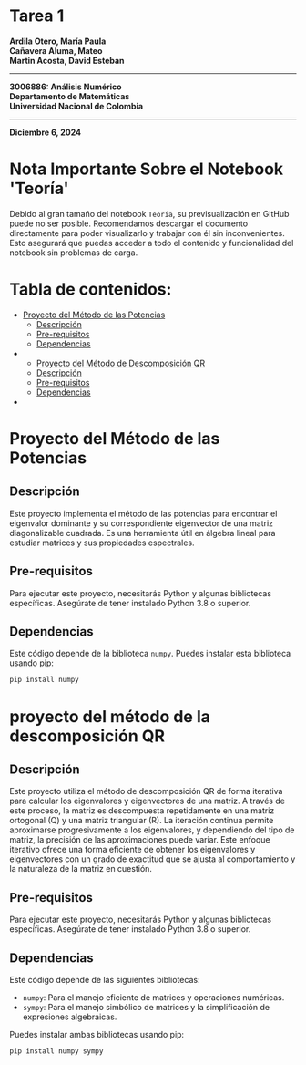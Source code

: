 # Tarea 1

**Ardila Otero, María Paula**  
**Cañavera Aluma, Mateo**  
**Martin Acosta, David Esteban**  


---

**3006886: Análisis Numérico**  
**Departamento de Matemáticas**  
**Universidad Nacional de Colombia**

---

**Diciembre 6, 2024**

# Nota Importante Sobre el Notebook 'Teoría'
Debido al gran tamaño del notebook `Teoría`, su previsualización en GitHub puede no ser posible. Recomendamos descargar el documento directamente para poder visualizarlo y trabajar con él sin inconvenientes. Esto asegurará que puedas acceder a todo el contenido y funcionalidad del notebook sin problemas de carga.


# Tabla de contenidos:
- [Proyecto del Método de las Potencias](#proyecto-del-método-de-las-potencias)
  - [Descripción](#descripción)
  - [Pre-requisitos](#pre-requisitos)
  - [Dependencias](#dependencias)
- - [Proyecto del Método de Descomposición QR](#proyecto-del-método-de-la-descomposición-QR)
  - [Descripción](#descripción)
  - [Pre-requisitos](#pre-requisitos)
  - [Dependencias](#dependencias)
- 


# Proyecto del Método de las Potencias

## Descripción
Este proyecto implementa el método de las potencias para encontrar el eigenvalor dominante y su correspondiente eigenvector de una matriz diagonalizable cuadrada. Es una herramienta útil en álgebra lineal para estudiar matrices y sus propiedades espectrales.

## Pre-requisitos
Para ejecutar este proyecto, necesitarás Python y algunas bibliotecas específicas. Asegúrate de tener instalado Python 3.8 o superior.

## Dependencias
Este código depende de la biblioteca `numpy`. Puedes instalar esta biblioteca usando pip:

```bash
pip install numpy
```

# proyecto del método de la descomposición QR

## Descripción
Este proyecto utiliza el método de descomposición QR de forma iterativa para calcular los eigenvalores y eigenvectores de una matriz. A través de este proceso, la matriz es descompuesta repetidamente en una matriz ortogonal (Q) y una matriz triangular (R). La iteración continua permite aproximarse progresivamente a los eigenvalores, y dependiendo del tipo de matriz, la precisión de las aproximaciones puede variar. Este enfoque iterativo ofrece una forma eficiente de obtener los eigenvalores y eigenvectores con un grado de exactitud que se ajusta al comportamiento y la naturaleza de la matriz en cuestión.

## Pre-requisitos
Para ejecutar este proyecto, necesitarás Python y algunas bibliotecas específicas. Asegúrate de tener instalado Python 3.8 o superior.


## Dependencias

Este código depende de las siguientes bibliotecas:

- `numpy`: Para el manejo eficiente de matrices y operaciones numéricas.
- `sympy`: Para el manejo simbólico de matrices y la simplificación de expresiones algebraicas.

Puedes instalar ambas bibliotecas usando pip:

```bash
pip install numpy sympy
```


